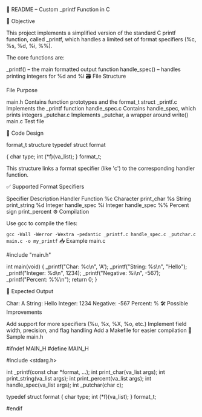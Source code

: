 📄 README – Custom _printf Function in C

🧩 Objective

This project implements a simplified version of the standard C printf function, called _printf, which handles a limited set of format specifiers (%c, %s, %d, %i, %%).

The core functions are:

_printf() – the main formatted output function
handle_spec() – handles printing integers for %d and %i
🗃️ File Structure

File	           Purpose

main.h	              Contains function prototypes and the format_t struct
_printf.c	       Implements the _printf function
handle_spec.c	   Contains handle_spec, which prints integers
_putchar.c	       Implements _putchar, a wrapper around write()
main.c	           Test file

🧠 Code Design

format_t structure
typedef struct format

{
    char type;
    int (*f)(va_list);
} format_t;

This structure links a format specifier (like 'c') to the corresponding handler function.

✅ Supported Format Specifiers

Specifier	Description	Handler Function
%c	Character	print_char
%s	String	print_string
%d	Integer	handle_spec
%i	Integer	handle_spec
%%	Percent sign	print_percent
⚙️ Compilation

Use gcc to compile the files:

```gcc -Wall -Werror -Wextra -pedantic _printf.c handle_spec.c _putchar.c main.c -o my_printf```
📥 Example main.c

#include "main.h"

int main(void)
{
    _printf("Char: %c\n", 'A');
    _printf("String: %s\n", "Hello");
    _printf("Integer: %d\n", 1234);
    _printf("Negative: %i\n", -567);
    _printf("Percent: %%\n");
    return 0;
}

🧪 Expected Output

Char: A
String: Hello
Integer: 1234
Negative: -567
Percent: %
🛠️ Possible Improvements

Add support for more specifiers (%u, %x, %X, %o, etc.)
Implement field width, precision, and flag handling
Add a Makefile for easier compilation
🧵 Sample main.h

#ifndef MAIN_H
#define MAIN_H

#include <stdarg.h>

int _printf(const char *format, ...);
int print_char(va_list args);
int print_string(va_list args);
int print_percent(va_list args);
int handle_spec(va_list args);
int _putchar(char c);

typedef struct format
{
    char type;
    int (*f)(va_list);
} format_t;

#endif
